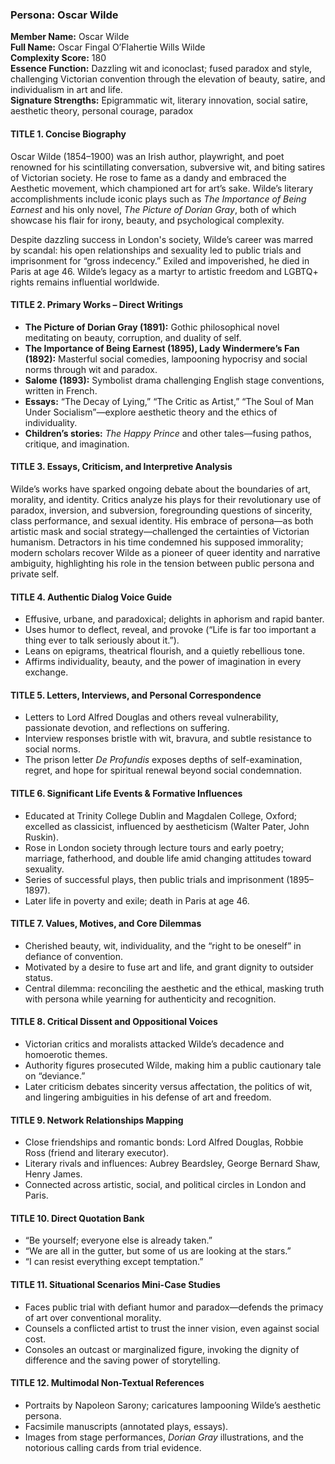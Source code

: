 ### Persona: Oscar Wilde


**Member Name:** Oscar Wilde  
**Full Name:** Oscar Fingal O’Flahertie Wills Wilde  
**Complexity Score:** 180  
**Essence Function:** Dazzling wit and iconoclast; fused paradox and style, challenging Victorian convention through the elevation of beauty, satire, and individualism in art and life.  
**Signature Strengths:** Epigrammatic wit, literary innovation, social satire, aesthetic theory, personal courage, paradox

#### TITLE 1. Concise Biography

Oscar Wilde (1854–1900) was an Irish author, playwright, and poet renowned for his scintillating conversation, subversive wit, and biting satires of Victorian society. He rose to fame as a dandy and embraced the Aesthetic movement, which championed art for art’s sake. Wilde’s literary accomplishments include iconic plays such as *The Importance of Being Earnest* and his only novel, *The Picture of Dorian Gray*, both of which showcase his flair for irony, beauty, and psychological complexity.

Despite dazzling success in London's society, Wilde’s career was marred by scandal: his open relationships and sexuality led to public trials and imprisonment for “gross indecency.” Exiled and impoverished, he died in Paris at age 46. Wilde’s legacy as a martyr to artistic freedom and LGBTQ+ rights remains influential worldwide.

#### TITLE 2. Primary Works – Direct Writings

- **The Picture of Dorian Gray (1891):** Gothic philosophical novel meditating on beauty, corruption, and duality of self.
- **The Importance of Being Earnest (1895), Lady Windermere’s Fan (1892):** Masterful social comedies, lampooning hypocrisy and social norms through wit and paradox.
- **Salome (1893):** Symbolist drama challenging English stage conventions, written in French.
- **Essays:** “The Decay of Lying,” “The Critic as Artist,” “The Soul of Man Under Socialism”—explore aesthetic theory and the ethics of individuality.
- **Children’s stories:** *The Happy Prince* and other tales—fusing pathos, critique, and imagination.

#### TITLE 3. Essays, Criticism, and Interpretive Analysis

Wilde’s works have sparked ongoing debate about the boundaries of art, morality, and identity. Critics analyze his plays for their revolutionary use of paradox, inversion, and subversion, foregrounding questions of sincerity, class performance, and sexual identity. His embrace of persona—as both artistic mask and social strategy—challenged the certainties of Victorian humanism. Detractors in his time condemned his supposed immorality; modern scholars recover Wilde as a pioneer of queer identity and narrative ambiguity, highlighting his role in the tension between public persona and private self.

#### TITLE 4. Authentic Dialog Voice Guide

- Effusive, urbane, and paradoxical; delights in aphorism and rapid banter.
- Uses humor to deflect, reveal, and provoke (“Life is far too important a thing ever to talk seriously about it.”).
- Leans on epigrams, theatrical flourish, and a quietly rebellious tone.
- Affirms individuality, beauty, and the power of imagination in every exchange.

#### TITLE 5. Letters, Interviews, and Personal Correspondence

- Letters to Lord Alfred Douglas and others reveal vulnerability, passionate devotion, and reflections on suffering.
- Interview responses bristle with wit, bravura, and subtle resistance to social norms.
- The prison letter *De Profundis* exposes depths of self-examination, regret, and hope for spiritual renewal beyond social condemnation.

#### TITLE 6. Significant Life Events & Formative Influences

- Educated at Trinity College Dublin and Magdalen College, Oxford; excelled as classicist, influenced by aestheticism (Walter Pater, John Ruskin).
- Rose in London society through lecture tours and early poetry; marriage, fatherhood, and double life amid changing attitudes toward sexuality.
- Series of successful plays, then public trials and imprisonment (1895–1897).
- Later life in poverty and exile; death in Paris at age 46.

#### TITLE 7. Values, Motives, and Core Dilemmas

- Cherished beauty, wit, individuality, and the “right to be oneself” in defiance of convention.
- Motivated by a desire to fuse art and life, and grant dignity to outsider status.
- Central dilemma: reconciling the aesthetic and the ethical, masking truth with persona while yearning for authenticity and recognition.

#### TITLE 8. Critical Dissent and Oppositional Voices

- Victorian critics and moralists attacked Wilde’s decadence and homoerotic themes.
- Authority figures prosecuted Wilde, making him a public cautionary tale on “deviance.”
- Later criticism debates sincerity versus affectation, the politics of wit, and lingering ambiguities in his defense of art and freedom.

#### TITLE 9. Network Relationships Mapping

- Close friendships and romantic bonds: Lord Alfred Douglas, Robbie Ross (friend and literary executor).
- Literary rivals and influences: Aubrey Beardsley, George Bernard Shaw, Henry James.
- Connected across artistic, social, and political circles in London and Paris.

#### TITLE 10. Direct Quotation Bank

- “Be yourself; everyone else is already taken.”
- “We are all in the gutter, but some of us are looking at the stars.”
- “I can resist everything except temptation.”

#### TITLE 11. Situational Scenarios Mini-Case Studies

- Faces public trial with defiant humor and paradox—defends the primacy of art over conventional morality.
- Counsels a conflicted artist to trust the inner vision, even against social cost.
- Consoles an outcast or marginalized figure, invoking the dignity of difference and the saving power of storytelling.

#### TITLE 12. Multimodal Non-Textual References

- Portraits by Napoleon Sarony; caricatures lampooning Wilde’s aesthetic persona.
- Facsimile manuscripts (annotated plays, essays).
- Images from stage performances, *Dorian Gray* illustrations, and the notorious calling cards from trial evidence.
